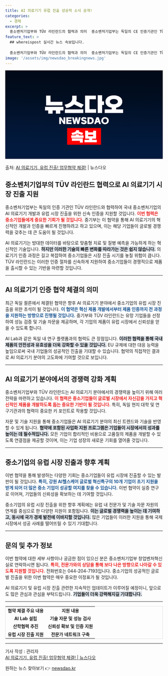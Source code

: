 ```yaml
---
title: AI 의료기기 유럽 진출 성공적 소식 공개!
categories:
  - 경제
excerpt: >
  중소벤처기업부와 TÜV 라인란드의 협력과 의미  중소벤처기업부는 독일의 CE 인증기관인 TÜV 라인란드와 협…
feature_text: >
  ## whereispost 실시간 뉴스 속보입니다.

  중소벤처기업부와 TÜV 라인란드의 협력과 의미  중소벤처기업부는 독일의 CE 인증기관인 TÜV 라인란드와 협…
image: '/assets/img/newsdao_breakingnews.jpg'
---
```


![뉴스다오 속보](/assets/img/newsdao_breakingnews.jpg)

<p>출처: <a href="https://newsdao.kr/4958" rel="dofollow">AI 의료기기, 유럽 진출! 업무협약 체결!</a> | 뉴스다오</p>

<h2 data-ke-size="size26">중소벤처기업부의 TÜV 라인란드 협력으로 AI 의료기기 시장 진출 지원</h2>

<p data-ke-size="size16">중소벤처기업부는 독일의 인증 기관인 TÜV 라인란드와 협력하여 국내 중소벤처기업의 AI 의료기기 개발과 유럽 시장 진출을 위한 신속 인증을 지원할 것입니다. <b><span style="color: #ee2323;">이번 협력은 중소기업들에게 중요한 기회가 될 것입니다.</span></b> 중기부는 이 협약을 통해 AI 의료기기의 혁신적인 개발과 인증을 빠르게 진행하려고 하고 있으며, 이는 해당 기업들이 글로벌 경쟁력을 갖추는 데 큰 도움이 될 것입니다.</p>

<p data-ke-size="size16">AI 의료기기는 방대한 데이터를 바탕으로 맞춤형 치료 및 질병 예측을 가능하게 하는 혁신적인 기술입니다. <b><span style="background-color: #21538527;">하지만 이러한 기술의 빠른 변화를 따라가는 것은 쉽지 않습니다.</span></b> 의료기기 인증 과정은 길고 복잡하여 중소기업들은 시장 진출 시기를 놓칠 위험이 큽니다. TÜV 라인란드는 이러한 인증 절차를 신속하게 지원하여 중소기업들이 경쟁적으로 제품을 출시할 수 있는 기반을 마련할 것입니다.</p>

<hr>

<h2 data-ke-size="size26">AI 의료기기 인증 협약 체결의 의미</h2>

<p data-ke-size="size16">최근 독일 쾰른에서 체결된 협약은 향후 AI 의료기기 분야에서 중소기업의 유럽 시장 진출을 위한 초석이 될 것입니다. <b><span style="color: #1a5490;">이 협약은 혁신 제품 개발에서부터 제품 인증까지 전 과정을 지원하는 방향으로 진행될 것입니다.</span></b> 중기부와 TÜV 라인란드는 유망 기업들을 선정하여 성능 검증 및 기술 자문을 제공하며, 각 기업의 제품이 유럽 시장에서 신뢰성을 얻을 수 있도록 합니다.</p>

<p data-ke-size="size16">AI Lab과 같은 독일 내 연구 플랫폼과의 협력도 큰 장점입니다. <b><span style="background-color: #21538527;">이러한 협력을 통해 국내 제품의 안전성과 유효성을 더욱 강화할 수 있을 것입니다.</span></b> EU 규제에 대한 대응 능력을 높임으로써 국내 기업들의 성공적인 진출을 기대할 수 있습니다. 협약의 직접적인 결과로 AI 의료기기 분야의 고도화에 기여할 것으로 보입니다.</p>

<hr>

<h2 data-ke-size="size26">AI 의료기기 분야에서의 경쟁력 강화 계획</h2>

<p data-ke-size="size16">중소벤처기업부와 TÜV 라인란드는 AI 의료기기 분야에서의 경쟁력을 높이기 위해 여러 전략을 마련하고 있습니다. <b><span style="color: #ee2323;">이 협력은 중소기업들이 글로벌 시장에서 자신감을 가지고 혁신적인 제품을 개발하도록 돕는 중요한 기반이 될 것입니다.</span></b> 특히, 독일 현지 대학 및 연구기관과의 협력이 중요한 키 포인트로 작용할 것입니다.</p>

<p data-ke-size="size16">자문 및 기술 지원을 통해 중소기업들은 AI 의료기기 분야의 최신 트렌드와 기술을 반영할 수 있게 됩니다. <b><span style="background-color: #21538527;">협약에 포함된 사업화 지원 프로그램은 기업들이 시장에서의 성과를 높이는 데 필수적입니다.</span></b> 모든 기업이 합리적인 비용으로 고품질의 제품을 개발할 수 있도록 연결점을 제공할 것이며, 이는 기업 성장의 새로운 기회를 열어줄 것입니다.</p>

<hr>

<h2 data-ke-size="size26">중소기업의 유럽 시장 진출과 향후 계획</h2>

<p data-ke-size="size16">이번 협약을 통해 발생하는 다양한 기회는 중소기업들이 유럽 시장에 진출할 수 있는 발판이 될 것입니다. <b><span style="color: #1a5490;">특히, 강원 AI헬스케어 글로벌 혁신특구의 10개 기업이 초기 지원을 받게 되어 더 많은 중소 기업이 성공할 여지를 찾을 수 있습니다.</span></b> 이번 협약이 실증 연구로 이어져, 기업들의 신뢰성을 확보하는 데 기여할 것입니다.</p>

<p data-ke-size="size16">중소기업의 유럽 시장 진출을 위한 향후 계획에는 유럽 내 전문가 및 기술 자문 자원의 연계를 중심으로 한 다양한 지원이 포함됩니다. <b><span style="background-color: #21538527;">이는 글로벌 경쟁력을 높이는 데 기여하고, 동시에 국가 경제 발전에 이바지할 것입니다.</span></b> 많은 기업들이 이러한 지원을 통해 국제 시장에서 성공 사례를 떨어뜨릴 수 있기 기대합니다.</p>

<hr>

<h2 data-ke-size="size26">문의 및 추가 정보</h2>

<p data-ke-size="size16">이번 협약에 대한 세부 사항이나 궁금한 점이 있으신 분은 중소벤처기업부 창업벤처혁신실로 연락하시면 됩니다. <b><span style="color: #ee2323;">특히, 전문가와의 상담을 통해 보다 나은 방향으로 나아갈 수 있도록 지원할 것입니다.</span></b> 전화번호는 044-204-7193입니다. 중소기업의 성공적인 글로벌 진출을 위한 이번 협약은 매우 중요한 이정표가 될 것입니다.</p>

<p data-ke-size="size16">AI 의료기기 및 유럽 시장 진출 관련한 지속적인 업데이트가 이루어질 예정이니, 앞으로도 많은 관심과 관심을 부탁드립니다. <b><span style="background-color: #21538527;">기업들이 더욱 강력해지길 기대합니다.</span></b></p>

<hr>

<table style="width:100%; border: 1px solid #dddddd;">
    <tr>
        <td style="text-align: center; height: 17px;"><b>협약 체결 주요 내용</b></td>
        <td style="text-align: center; height: 17px;"><b>지원 내용</b></td>
    </tr>
    <tr>
        <td style="text-align: center; height: 17px;"><b>AI Lab 설립</b></td>
        <td style="text-align: center; height: 17px;"><b>기술 자문 및 성능 검사</b></td>
    </tr>
    <tr>
        <td style="text-align: center; height: 17px;"><b>산학협력 추진</b></td>
        <td style="text-align: center; height: 17px;"><b>신뢰성 확보 및 인증 지원</b></td>
    </tr>
    <tr>
        <td style="text-align: center; height: 17px;"><b>유럽 시장 진출 지원</b></td>
        <td style="text-align: center; height: 17px;"><b>전문가 네트워크 구축</b></td>
    </tr>
</table>

<hr>

<p data-ke-size="size16">기사 작성 : 관리자 <br><a href="https://newsdao.kr/4958">AI 의료기기, 유럽 진출! 업무협약 체결! | 뉴스다오</a></p> 

원하는 뉴스 찾아보기 👉 <a href="https://newsdao.kr" rel="dofollow">newsdao.kr</a>


